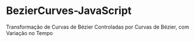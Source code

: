 # BezierCurves-JavaScript
Transformação de Curvas de Bézier Controladas por Curvas de Bézier, com Variação no Tempo
